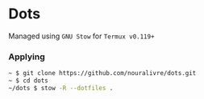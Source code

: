 # Dots

Managed using `GNU Stow` for `Termux v0.119+`

### Applying
```sh
~ $ git clone https://github.com/nouralivre/dots.git
~ $ cd dots
~/dots $ stow -R --dotfiles .
```
